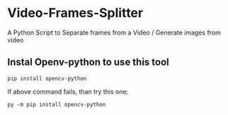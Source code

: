 # Video-Frames-Splitter
A Python Script to Separate frames from a Video / Generate images from video

## Instal Openv-python to use this tool
```
pip install opencv-python 
```
If above command fails, than try this one:
```
py -m pip install opencv-python

```
